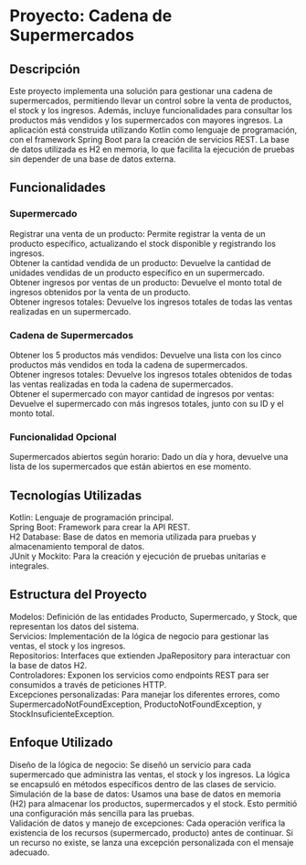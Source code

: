 # Proyecto: Cadena de Supermercados

## Descripción

Este proyecto implementa una solución para gestionar una cadena de supermercados, permitiendo llevar un control sobre la venta de productos, el stock y los ingresos. Además, incluye funcionalidades para consultar los productos más vendidos y los supermercados con mayores ingresos.
La aplicación está construida utilizando Kotlin como lenguaje de programación, con el framework Spring Boot para la creación de servicios REST. La base de datos utilizada es H2 en memoria, lo que facilita la ejecución de pruebas sin depender de una base de datos externa.

## Funcionalidades
### Supermercado
Registrar una venta de un producto: Permite registrar la venta de un producto específico, actualizando el stock disponible y registrando los ingresos.  
Obtener la cantidad vendida de un producto: Devuelve la cantidad de unidades vendidas de un producto específico en un supermercado.  
Obtener ingresos por ventas de un producto: Devuelve el monto total de ingresos obtenidos por la venta de un producto.  
Obtener ingresos totales: Devuelve los ingresos totales de todas las ventas realizadas en un supermercado.  

### Cadena de Supermercados

Obtener los 5 productos más vendidos: Devuelve una lista con los cinco productos más vendidos en toda la cadena de supermercados.  
Obtener ingresos totales: Devuelve los ingresos totales obtenidos de todas las ventas realizadas en toda la cadena de supermercados.  
Obtener el supermercado con mayor cantidad de ingresos por ventas: Devuelve el supermercado con más ingresos totales, junto con su ID y el monto total.  

### Funcionalidad Opcional

Supermercados abiertos según horario: Dado un día y hora, devuelve una lista de los supermercados que están abiertos en ese momento.

## Tecnologías Utilizadas
Kotlin: Lenguaje de programación principal.  
Spring Boot: Framework para crear la API REST.  
H2 Database: Base de datos en memoria utilizada para pruebas y almacenamiento temporal de datos.  
JUnit y Mockito: Para la creación y ejecución de pruebas unitarias e integrales.  

## Estructura del Proyecto
Modelos: Definición de las entidades Producto, Supermercado, y Stock, que representan los datos del sistema.  
Servicios: Implementación de la lógica de negocio para gestionar las ventas, el stock y los ingresos.  
Repositorios: Interfaces que extienden JpaRepository para interactuar con la base de datos H2.  
Controladores: Exponen los servicios como endpoints REST para ser consumidos a través de peticiones HTTP.  
Excepciones personalizadas: Para manejar los diferentes errores, como SupermercadoNotFoundException, ProductoNotFoundException, y StockInsuficienteException.  

## Enfoque Utilizado
Diseño de la lógica de negocio: Se diseñó un servicio para cada supermercado que administra las ventas, el stock y los ingresos. La lógica se encapsuló en métodos específicos dentro de las clases de servicio.  
Simulación de la base de datos: Usamos una base de datos en memoria (H2) para almacenar los productos, supermercados y el stock. Esto permitió una configuración más sencilla para las pruebas.  
Validación de datos y manejo de excepciones: Cada operación verifica la existencia de los recursos (supermercado, producto) antes de continuar. Si un recurso no existe, se lanza una excepción personalizada con el mensaje adecuado.  
